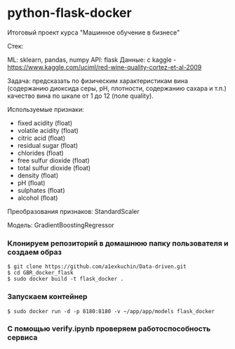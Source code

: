 # python-flask-docker
Итоговый проект курса "Машинное обучение в бизнесе"

Стек:

ML: sklearn, pandas, numpy
API: flask
Данные: с kaggle - https://www.kaggle.com/uciml/red-wine-quality-cortez-et-al-2009

Задача: предсказать по физическим характеристикам вина (содержанию диоксида серы, рН, плотности, содержанию сахара и т.п.) качество вина по шкале от 1 до 12 (поле quality). 

Используемые признаки:


 - fixed acidity (float)
 - volatile acidity (float) 
 - citric acid (float)
 - residual sugar (float)
 - chlorides (float)
 - free sulfur dioxide (float)
 - total sulfur dioxide (float)
 - density (float)
 - pH (float)
 - sulphates (float)
 - alcohol (float)


Преобразования признаков: StandardScaler

Модель: GradientBoostingRegressor

### Клонируем репозиторий в домашнюю папку пользователя и создаем образ
```
$ git clone https://github.com/a1exkuchin/Data-driven.git
$ cd GBR_docker_flask
$ sudo docker build -t flask_docker .
```

### Запускаем контейнер


```
$ sudo docker run -d -p 8180:8180 -v ~/app/app/models flask_docker
```

### С помощью verify.ipynb проверяем работоспособность сервиса
